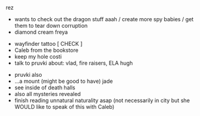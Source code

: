 rez
- wants to check out the dragon stuff aaah / create more spy babies / get them to tear down corruption 
- diamond cream 
freya
* wayfinder tattoo [ CHECK ]
* Caleb from the bookstore 
* keep my hole 
costi 
* talk to pruvki about: vlad, fire raisers, ELA 
hugh 
- pruvki also 
- ...a mount (might be good to have)
jade 
- see inside of death halls  
- also all mysteries revealed
- finish reading unnatural naturality asap (not necessarily in city but she WOULD like to speak of this with Caleb)
